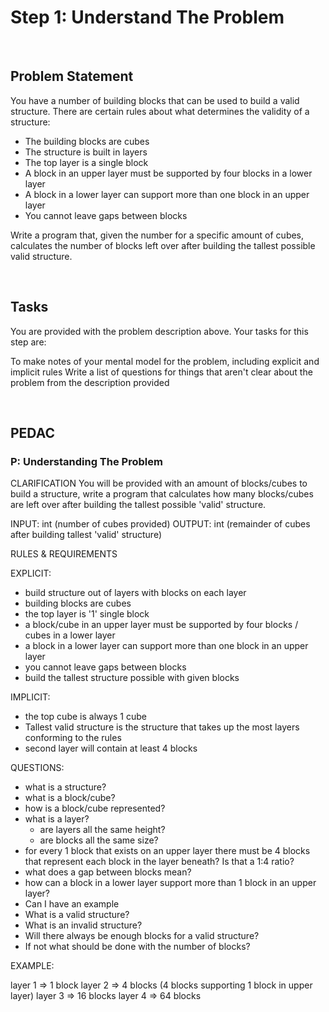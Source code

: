 # Step 1: Understand The Problem

<br>

## Problem Statement

You have a number of building blocks that can be used to build a valid structure. There are certain rules about what determines the validity of a structure:

- The building blocks are cubes
- The structure is built in layers
- The top layer is a single block
- A block in an upper layer must be supported by four blocks in a lower layer
- A block in a lower layer can support more than one block in an upper layer
- You cannot leave gaps between blocks

Write a program that, given the number for a specific amount of cubes, calculates the number of blocks left over after building the tallest possible valid structure.

<br>

## Tasks

You are provided with the problem description above. Your tasks for this step are:

To make notes of your mental model for the problem, including explicit and implicit rules
Write a list of questions for things that aren't clear about the problem from the description provided

<br>

## PEDAC

### P: Understanding The Problem

CLARIFICATION
You will be provided with an amount of blocks/cubes to build a structure, write a program that calculates how many blocks/cubes are left over after building the tallest possible 'valid' structure.

INPUT: int (number of cubes provided)
OUTPUT: int (remainder of cubes after building tallest 'valid' structure)

RULES & REQUIREMENTS

EXPLICIT:
- build structure out of layers with blocks on each layer
- building blocks are cubes
- the top layer is '1' single block
- a block/cube in an upper layer must be supported by four blocks / cubes in a lower layer
- a block in a lower layer can support more than one block in an upper layer
- you cannot leave gaps between blocks
- build the tallest structure possible with given blocks


IMPLICIT: 
- the top cube is always 1 cube
- Tallest valid structure is the structure that takes up the most layers conforming to the rules
- second layer will contain at least 4 blocks


QUESTIONS:
- what is a structure?
- what is a block/cube?
- how is a block/cube represented?
- what is a layer?
  - are layers all the same height?
  - are blocks all the same size?
- for every 1 block that exists on an upper layer there must be 4 blocks that represent each block in the layer beneath? Is that a 1:4 ratio?
- what does a gap between blocks mean?
- how can a block in a lower layer support more than 1 block in an upper layer?
- Can I have an example 
- What is a valid structure?
- What is an invalid structure?
- Will there always be enough blocks for a valid structure?
- If not what should be done with the number of blocks?

EXAMPLE:

layer 1 => 1 block
layer 2 => 4 blocks (4 blocks supporting 1 block in upper layer)
layer 3 => 16 blocks
layer 4 => 64 blocks

